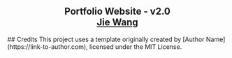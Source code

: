 <h2 align="center">
  Portfolio Website - v2.0<br/>
  <a href="https://soumyajit.vercel.app/" target="_blank">Jie Wang</a>
</h2>
## Credits
This project uses a template originally created by [Author Name](https://link-to-author.com), licensed under the MIT License.
